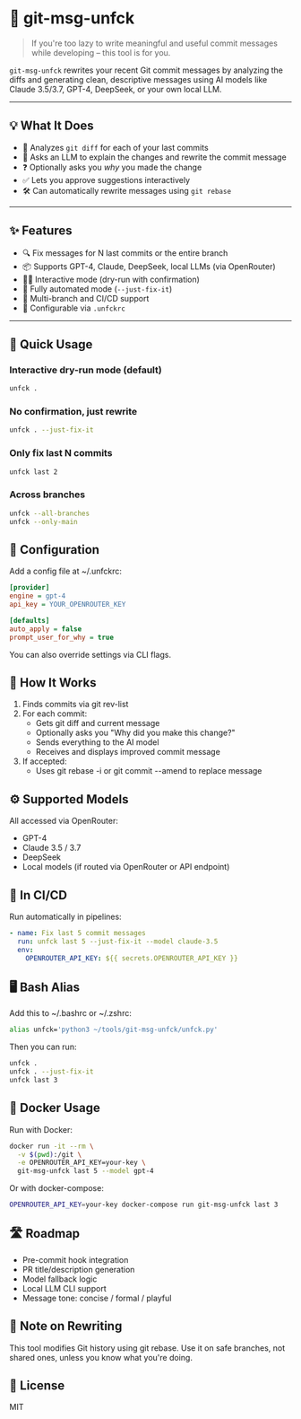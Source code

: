 # 🧠 git-msg-unfck

> If you're too lazy to write meaningful and useful commit messages while developing – this tool is for you.

`git-msg-unfck` rewrites your recent Git commit messages by analyzing the diffs and generating clean, descriptive messages using AI models like Claude 3.5/3.7, GPT-4, DeepSeek, or your own local LLM.

---

## 💡 What It Does

- 📄 Analyzes `git diff` for each of your last commits
- 🤖 Asks an LLM to explain the changes and rewrite the commit message
- ❓ Optionally asks you *why* you made the change
- ✅ Lets you approve suggestions interactively
- 🛠️ Can automatically rewrite messages using `git rebase`

---

## ✨ Features

- 🔍 Fix messages for N last commits or the entire branch
- 📦 Supports GPT-4, Claude, DeepSeek, local LLMs (via OpenRouter)
- 🧑‍💻 Interactive mode (dry-run with confirmation)
- 🤖 Fully automated mode (`--just-fix-it`)
- 🌿 Multi-branch and CI/CD support
- 🧩 Configurable via `.unfckrc`

---

## 🚀 Quick Usage

### Interactive dry-run mode (default)

```bash
unfck .
```

### No confirmation, just rewrite

```bash
unfck . --just-fix-it
```

### Only fix last N commits

```bash
unfck last 2
```

### Across branches

```bash
unfck --all-branches
unfck --only-main
```

## 🔧 Configuration

Add a config file at ~/.unfckrc:

```ini
[provider]
engine = gpt-4
api_key = YOUR_OPENROUTER_KEY

[defaults]
auto_apply = false
prompt_user_for_why = true
```

You can also override settings via CLI flags.

## 🧠 How It Works

1. Finds commits via git rev-list
2. For each commit:
   - Gets git diff and current message
   - Optionally asks you "Why did you make this change?"
   - Sends everything to the AI model
   - Receives and displays improved commit message
3. If accepted:
   - Uses git rebase -i or git commit --amend to replace message

## ⚙️ Supported Models

All accessed via OpenRouter:

- GPT-4
- Claude 3.5 / 3.7
- DeepSeek
- Local models (if routed via OpenRouter or API endpoint)

## 🧪 In CI/CD

Run automatically in pipelines:

```yaml
- name: Fix last 5 commit messages
  run: unfck last 5 --just-fix-it --model claude-3.5
  env:
    OPENROUTER_API_KEY: ${{ secrets.OPENROUTER_API_KEY }}
```

## 🖥️ Bash Alias

Add this to ~/.bashrc or ~/.zshrc:

```bash
alias unfck='python3 ~/tools/git-msg-unfck/unfck.py'
```

Then you can run:

```bash
unfck .
unfck . --just-fix-it
unfck last 3
```

## 🐳 Docker Usage

Run with Docker:

```bash
docker run -it --rm \
  -v $(pwd):/git \
  -e OPENROUTER_API_KEY=your-key \
  git-msg-unfck last 5 --model gpt-4
```

Or with docker-compose:

```bash
OPENROUTER_API_KEY=your-key docker-compose run git-msg-unfck last 3
```

## 🛣️ Roadmap

- Pre-commit hook integration
- PR title/description generation
- Model fallback logic
- Local LLM CLI support
- Message tone: concise / formal / playful

## 🙈 Note on Rewriting

This tool modifies Git history using git rebase. Use it on safe branches, not shared ones, unless you know what you're doing.

## 📜 License

MIT
